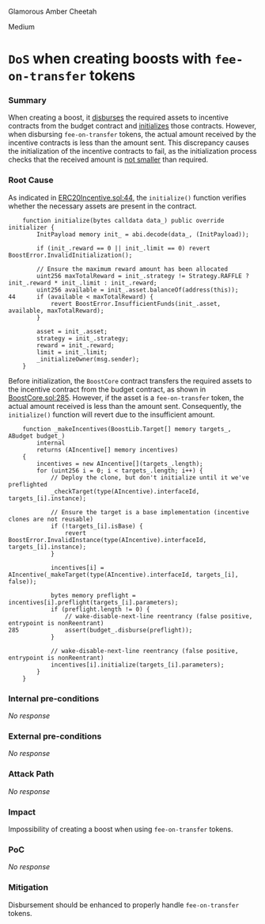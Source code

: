 Glamorous Amber Cheetah

Medium

# `DoS` when creating boosts with `fee-on-transfer` tokens

### Summary

When creating a boost, it [disburses](https://github.com/sherlock-audit/2024-06-boost-aa-wallet-davies0212/blob/main/boost-protocol/packages/evm/contracts/BoostCore.sol#L285) the required assets to incentive contracts from the budget contract and [initializes](https://github.com/sherlock-audit/2024-06-boost-aa-wallet-davies0212/blob/main/boost-protocol/packages/evm/contracts/BoostCore.sol#L289) those contracts. However, when disbursing `fee-on-transfer` tokens, the actual amount received by the incentive contracts is less than the amount sent. This discrepancy causes the initialization of the incentive contracts to fail, as the initialization process checks that the received amount is [not smaller](https://github.com/sherlock-audit/2024-06-boost-aa-wallet-davies0212/blob/main/boost-protocol/packages/evm/contracts/incentives/ERC20Incentive.sol#L44) than required.

### Root Cause

As indicated in [ERC20Incentive.sol:44](https://github.com/sherlock-audit/2024-06-boost-aa-wallet-davies0212/blob/main/boost-protocol/packages/evm/contracts/incentives/ERC20Incentive.sol#L44), the `initialize()` function verifies whether the necessary assets are present in the contract.

```solidity
    function initialize(bytes calldata data_) public override initializer {
        InitPayload memory init_ = abi.decode(data_, (InitPayload));

        if (init_.reward == 0 || init_.limit == 0) revert BoostError.InvalidInitialization();

        // Ensure the maximum reward amount has been allocated
        uint256 maxTotalReward = init_.strategy != Strategy.RAFFLE ? init_.reward * init_.limit : init_.reward;
        uint256 available = init_.asset.balanceOf(address(this));
44      if (available < maxTotalReward) {
            revert BoostError.InsufficientFunds(init_.asset, available, maxTotalReward);
        }

        asset = init_.asset;
        strategy = init_.strategy;
        reward = init_.reward;
        limit = init_.limit;
        _initializeOwner(msg.sender);
    }
```

Before initialization, the `BoostCore` contract transfers the required assets to the incentive contract from the budget contract, as shown in [BoostCore.sol:285](https://github.com/sherlock-audit/2024-06-boost-aa-wallet-davies0212/blob/main/boost-protocol/packages/evm/contracts/BoostCore.sol#L285). However, if the asset is a `fee-on-transfer` token, the actual amount received is less than the amount sent. Consequently, the `initialize()` function will revert due to the insufficient amount.

```solidity
    function _makeIncentives(BoostLib.Target[] memory targets_, ABudget budget_)
        internal
        returns (AIncentive[] memory incentives)
    {
        incentives = new AIncentive[](targets_.length);
        for (uint256 i = 0; i < targets_.length; i++) {
            // Deploy the clone, but don't initialize until it we've preflighted
            _checkTarget(type(AIncentive).interfaceId, targets_[i].instance);

            // Ensure the target is a base implementation (incentive clones are not reusable)
            if (!targets_[i].isBase) {
                revert BoostError.InvalidInstance(type(AIncentive).interfaceId, targets_[i].instance);
            }

            incentives[i] = AIncentive(_makeTarget(type(AIncentive).interfaceId, targets_[i], false));

            bytes memory preflight = incentives[i].preflight(targets_[i].parameters);
            if (preflight.length != 0) {
                // wake-disable-next-line reentrancy (false positive, entrypoint is nonReentrant)
285             assert(budget_.disburse(preflight));
            }

            // wake-disable-next-line reentrancy (false positive, entrypoint is nonReentrant)
            incentives[i].initialize(targets_[i].parameters);
        }
    }
```

### Internal pre-conditions

_No response_

### External pre-conditions

_No response_

### Attack Path

_No response_

### Impact

Impossibility of creating a boost when using `fee-on-transfer` tokens.

### PoC

_No response_

### Mitigation

Disbursement should be enhanced to properly handle `fee-on-transfer` tokens.